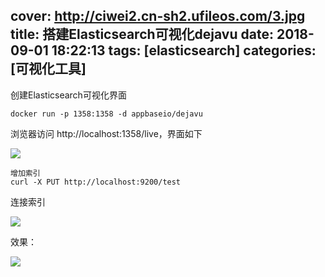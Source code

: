 cover: http://ciwei2.cn-sh2.ufileos.com/3.jpg
title: 搭建Elasticsearch可视化dejavu
date: 2018-09-01 18:22:13
tags: [elasticsearch]
categories: [可视化工具]
---
创建Elasticsearch可视化界面
```
docker run -p 1358:1358 -d appbaseio/dejavu
```
<!--more-->
浏览器访问 http://localhost:1358/live，界面如下 

![](/images/dejavu.jpg)

```
增加索引
curl -X PUT http://localhost:9200/test
```

连接索引

![](/images/dejavu登录的界面.jpg)

效果：

![](/images/QQ截图20180901203130.jpg)
